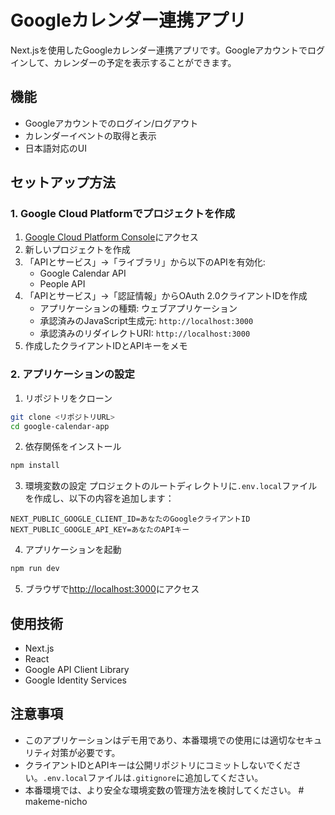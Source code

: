 # Googleカレンダー連携アプリ

Next.jsを使用したGoogleカレンダー連携アプリです。Googleアカウントでログインして、カレンダーの予定を表示することができます。

## 機能

- Googleアカウントでのログイン/ログアウト
- カレンダーイベントの取得と表示
- 日本語対応のUI

## セットアップ方法

### 1. Google Cloud Platformでプロジェクトを作成

1. [Google Cloud Platform Console](https://console.cloud.google.com/)にアクセス
2. 新しいプロジェクトを作成
3. 「APIとサービス」→「ライブラリ」から以下のAPIを有効化:
   - Google Calendar API
   - People API
4. 「APIとサービス」→「認証情報」からOAuth 2.0クライアントIDを作成
   - アプリケーションの種類: ウェブアプリケーション
   - 承認済みのJavaScript生成元: `http://localhost:3000`
   - 承認済みのリダイレクトURI: `http://localhost:3000`
5. 作成したクライアントIDとAPIキーをメモ

### 2. アプリケーションの設定

1. リポジトリをクローン
```bash
git clone <リポジトリURL>
cd google-calendar-app
```

2. 依存関係をインストール
```bash
npm install
```

3. 環境変数の設定
プロジェクトのルートディレクトリに`.env.local`ファイルを作成し、以下の内容を追加します：
```
NEXT_PUBLIC_GOOGLE_CLIENT_ID=あなたのGoogleクライアントID
NEXT_PUBLIC_GOOGLE_API_KEY=あなたのAPIキー
```

4. アプリケーションを起動
```bash
npm run dev
```

5. ブラウザで[http://localhost:3000](http://localhost:3000)にアクセス

## 使用技術

- Next.js
- React
- Google API Client Library
- Google Identity Services

## 注意事項

- このアプリケーションはデモ用であり、本番環境での使用には適切なセキュリティ対策が必要です。
- クライアントIDとAPIキーは公開リポジトリにコミットしないでください。`.env.local`ファイルは`.gitignore`に追加してください。
- 本番環境では、より安全な環境変数の管理方法を検討してください。 # makeme-nicho
